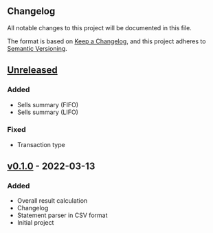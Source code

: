## Changelog

All notable changes to this project will be documented in this file.

The format is based on [Keep a Changelog](https://keepachangelog.com/en/1.0.0/),
and this project adheres to [Semantic Versioning](https://semver.org/spec/v2.0.0.html).

## [Unreleased]

### Added

-   Sells summary (FIFO)
-   Sells summary (LIFO)

### Fixed

-   Transaction type

## [v0.1.0] - 2022-03-13

### Added

-   Overall result calculation
-   Changelog
-   Statement parser in CSV format
-   Initial project

[unreleased]: https://github.com/pavelgrin/revolut_investments/compare/v0.1.0...HEAD
[v0.1.0]: https://github.com/pavelgrin/revolut_investments/compare/126fd9f1732a9984203cf648a4f3c87d96d466dc...HEAD
